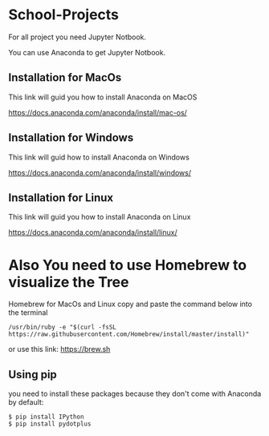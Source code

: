 # School-Projects

For all project you need Jupyter Notbook.

You can use Anaconda to get Jupyter Notbook.

## Installation for MacOs

This link will guid you how to install Anaconda on MacOS

https://docs.anaconda.com/anaconda/install/mac-os/

## Installation for Windows

This link will guid how to install Anaconda on Windows

https://docs.anaconda.com/anaconda/install/windows/

## Installation for Linux

This link will guid you how to install Anaconda on Linux

https://docs.anaconda.com/anaconda/install/linux/


# Also You need to use Homebrew to visualize the Tree 

Homebrew for MacOs and Linux copy and paste the command below into the terminal 

    /usr/bin/ruby -e "$(curl -fsSL https://raw.githubusercontent.com/Homebrew/install/master/install)"

or use this link: https://brew.sh

## Using pip 

you need to install these packages because they don't come with Anaconda by default: 

    $ pip install IPython
    $ pip install pydotplus
